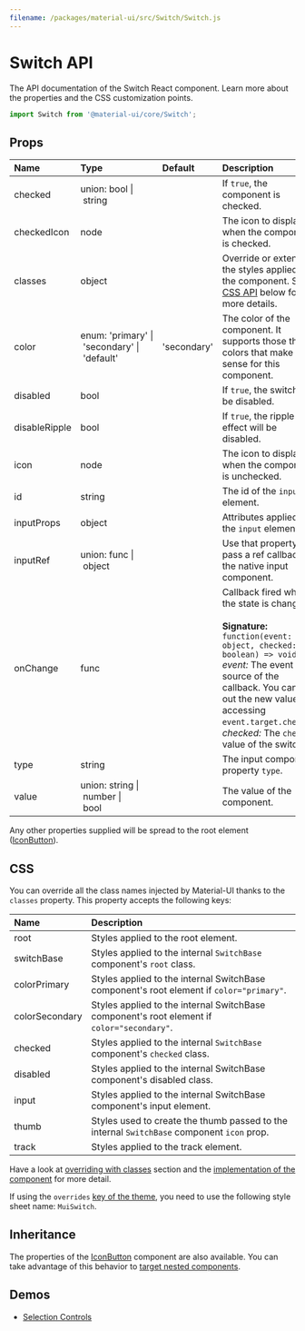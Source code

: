 ```yaml
---
filename: /packages/material-ui/src/Switch/Switch.js
---
```


<!--- This documentation is automatically generated, do not try to edit it. -->

# Switch API

<p class="description">The API documentation of the Switch React component. Learn more about the properties and the CSS customization points.</p>

```js
import Switch from '@material-ui/core/Switch';
```



## Props

| Name | Type | Default | Description |
|:-----|:-----|:--------|:------------|
| <span class="prop-name">checked</span> | <span class="prop-type">union:&nbsp;bool&nbsp;&#124;<br>&nbsp;string<br></span> |   | If `true`, the component is checked. |
| <span class="prop-name">checkedIcon</span> | <span class="prop-type">node</span> |   | The icon to display when the component is checked. |
| <span class="prop-name">classes</span> | <span class="prop-type">object</span> |   | Override or extend the styles applied to the component. See [CSS API](#css) below for more details. |
| <span class="prop-name">color</span> | <span class="prop-type">enum:&nbsp;'primary'&nbsp;&#124;<br>&nbsp;'secondary'&nbsp;&#124;<br>&nbsp;'default'<br></span> | <span class="prop-default">'secondary'</span> | The color of the component. It supports those theme colors that make sense for this component. |
| <span class="prop-name">disabled</span> | <span class="prop-type">bool</span> |   | If `true`, the switch will be disabled. |
| <span class="prop-name">disableRipple</span> | <span class="prop-type">bool</span> |   | If `true`, the ripple effect will be disabled. |
| <span class="prop-name">icon</span> | <span class="prop-type">node</span> |   | The icon to display when the component is unchecked. |
| <span class="prop-name">id</span> | <span class="prop-type">string</span> |   | The id of the `input` element. |
| <span class="prop-name">inputProps</span> | <span class="prop-type">object</span> |   | Attributes applied to the `input` element. |
| <span class="prop-name">inputRef</span> | <span class="prop-type">union:&nbsp;func&nbsp;&#124;<br>&nbsp;object<br></span> |   | Use that property to pass a ref callback to the native input component. |
| <span class="prop-name">onChange</span> | <span class="prop-type">func</span> |   | Callback fired when the state is changed.<br><br>**Signature:**<br>`function(event: object, checked: boolean) => void`<br>*event:* The event source of the callback. You can pull out the new value by accessing `event.target.checked`.<br>*checked:* The `checked` value of the switch |
| <span class="prop-name">type</span> | <span class="prop-type">string</span> |   | The input component property `type`. |
| <span class="prop-name">value</span> | <span class="prop-type">union:&nbsp;string&nbsp;&#124;<br>&nbsp;number&nbsp;&#124;<br>&nbsp;bool<br></span> |   | The value of the component. |

Any other properties supplied will be spread to the root element ([IconButton](/api/icon-button/)).

## CSS

You can override all the class names injected by Material-UI thanks to the `classes` property.
This property accepts the following keys:


| Name | Description |
|:-----|:------------|
| <span class="prop-name">root</span> | Styles applied to the root element.
| <span class="prop-name">switchBase</span> | Styles applied to the internal `SwitchBase` component's `root` class.
| <span class="prop-name">colorPrimary</span> | Styles applied to the internal SwitchBase component's root element if `color="primary"`.
| <span class="prop-name">colorSecondary</span> | Styles applied to the internal SwitchBase component's root element if `color="secondary"`.
| <span class="prop-name">checked</span> | Styles applied to the internal `SwitchBase` component's `checked` class.
| <span class="prop-name">disabled</span> | Styles applied to the internal SwitchBase component's disabled class.
| <span class="prop-name">input</span> | Styles applied to the internal SwitchBase component's input element.
| <span class="prop-name">thumb</span> | Styles used to create the thumb passed to the internal `SwitchBase` component `icon` prop.
| <span class="prop-name">track</span> | Styles applied to the track element.

Have a look at [overriding with classes](/customization/overrides/#overriding-with-classes) section
and the [implementation of the component](https://github.com/mui-org/material-ui/blob/next/packages/material-ui/src/Switch/Switch.js)
for more detail.

If using the `overrides` [key of the theme](/customization/themes/#css),
you need to use the following style sheet name: `MuiSwitch`.

## Inheritance

The properties of the [IconButton](/api/icon-button/) component are also available.
You can take advantage of this behavior to [target nested components](/guides/api/#spread).

## Demos

- [Selection Controls](/demos/selection-controls/)

